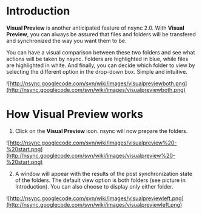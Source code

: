 # Introduction #

**Visual Preview** is another anticipated feature of nsync 2.0. With **Visual Preview**, you can always be assured that files and folders will be transfered and synchronized the way you want them to be.

You can have a visual comparison between these two folders and see what actions will be taken by nsync. Folders are highlighted in blue, while files are highlighted in white. And finally, you can decide which folder to view by selecting the different option in the drop-down box. Simple and intuitive.

![http://nsync.googlecode.com/svn/wiki/images/visualpreviewboth.png](http://nsync.googlecode.com/svn/wiki/images/visualpreviewboth.png)

# How **Visual Preview** works #

1. Click on the **Visual Preview** icon. nsync will now prepare the folders.

![http://nsync.googlecode.com/svn/wiki/images/visualpreview%20-%20start.png](http://nsync.googlecode.com/svn/wiki/images/visualpreview%20-%20start.png)

2. A window will appear with the results of the post synchronization state of the folders. The default view option is both folders (see picture in Introduction). You can also choose to display only either folder.

![http://nsync.googlecode.com/svn/wiki/images/visualpreviewleft.png](http://nsync.googlecode.com/svn/wiki/images/visualpreviewleft.png)
